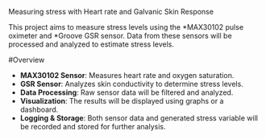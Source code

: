 Measuring stress with Heart rate and Galvanic Skin Response 

This project aims to measure stress levels using the *MAX30102 pulse oximeter and *Groove GSR sensor. Data from these sensors will be processed and analyzed to estimate stress levels.

#Overview

- **MAX30102 Sensor**: Measures heart rate and oxygen saturation.
- **GSR Sensor**: Analyzes skin conductivity to determine stress levels.
- **Data Processing**: Raw sensor data will be filtered and analyzed.
- **Visualization**: The results will be displayed using graphs or a dashboard.
- **Logging & Storage**: Both sensor data and generated stress variable will be recorded and stored for further analysis.



